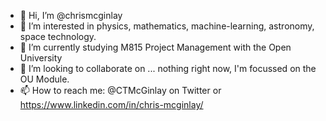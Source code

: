 - 👋 Hi, I’m @chrismcginlay
- 👀 I’m interested in physics, mathematics, machine-learning, astronomy, space technology.
- 🌱 I’m currently studying M815 Project Management with the Open University 
- 💞️ I’m looking to collaborate on ... nothing right now, I'm focussed on the OU Module.
- 📫 How to reach me: @CTMcGinlay on Twitter or https://www.linkedin.com/in/chris-mcginlay/

<!---
chrismcginlay/chrismcginlay is a ✨ special ✨ repository because its `README.md` (this file) appears on your GitHub profile.
You can click the Preview link to take a look at your changes.
--->
